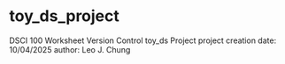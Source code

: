 # toy_ds_project
DSCI 100 Worksheet Version Control toy_ds Project
project creation date: 10/04/2025
author: Leo J. Chung 
